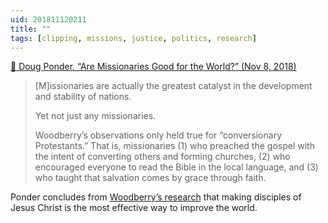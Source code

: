 ```yaml
---
uid: 201811120211
title: ""
tags: [clipping, missions, justice, politics, research]
---
```


[📌 Doug Ponder, “Are Missionaries Good for the World?” (Nov 8, 2018)](https://www.imb.org/2018/11/08/missionaries-good-for-world/)

> [M]issionaries are actually the greatest catalyst in the development and stability of nations.
> 
> Yet not just any missionaries.
> 
> Woodberry’s observations only held true for “conversionary Protestants.” That is, missionaries (1) who preached the gospel with the intent of converting others and forming churches, (2) who encouraged everyone to read the Bible in the local language, and (3) who taught that salvation comes by grace through faith.

Ponder concludes from [Woodberry’s research](https://www.academia.edu/2128659/The_Missionary_Roots_of_Liberal_Democracy) that making disciples of Jesus Christ is the most effective way to improve the world.
